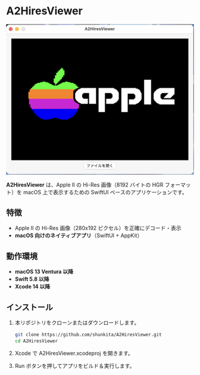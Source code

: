 # A2HiresViewer

![A2HiresViewer Sample](images/sample.png)

**A2HiresViewer** は、Apple II の Hi-Res 画像（8192 バイトの HGR フォーマット）を macOS 上で表示するための SwiftUI ベースのアプリケーションです。

## 特徴

- Apple II の Hi-Res 画像（280x192 ピクセル）を正確にデコード・表示
- **macOS 向けのネイティブアプリ**（SwiftUI + AppKit）


## 動作環境

- **macOS 13 Ventura 以降**
- **Swift 5.8 以降**
- **Xcode 14 以降**

## インストール

1. 本リポジトリをクローンまたはダウンロードします。

   ```sh
   git clone https://github.com/shunkita/A2HiresViewer.git
   cd A2HiresViewer
2. Xcode で A2HiresViewer.xcodeproj を開きます。
3. Run ボタンを押してアプリをビルド＆実行します。　
